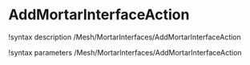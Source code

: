 <!-- MOOSE Documentation Stub: Remove this when content is added. -->

# AddMortarInterfaceAction
!syntax description /Mesh/MortarInterfaces/AddMortarInterfaceAction

!syntax parameters /Mesh/MortarInterfaces/AddMortarInterfaceAction
